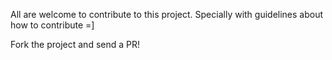 All are welcome to contribute to this project. Specially with guidelines about how to contribute =]

Fork the project and send a PR!